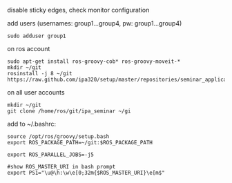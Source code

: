 disable sticky edges, check monitor configuration


add users (usernames: group1...group4, pw: group1...group4)
```
sudo adduser group1

```


on ros account
```
sudo apt-get install ros-groovy-cob* ros-groovy-moveit-*
mkdir ~/git
rosinstall -j 8 ~/git https://raw.github.com/ipa320/setup/master/repositories/seminar_application.rosinstall
```


on all user accounts
```
mkdir ~/git
git clone /home/ros/git/ipa_seminar ~/gi
```


add to ~/.bashrc:
```
source /opt/ros/groovy/setup.bash
export ROS_PACKAGE_PATH=~/git:$ROS_PACKAGE_PATH

export ROS_PARALLEL_JOBS=-j5

#show ROS_MASTER_URI in bash prompt
export PS1="\u@\h:\w\e[0;32m{$ROS_MASTER_URI}\e[m$"
```
